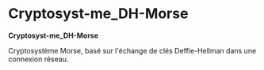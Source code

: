 # Cryptosyst-me_DH-Morse

__Cryptosyst-me_DH-Morse__

Cryptosystème Morse, basé sur l'échange de clés Deffie-Hellman dans une connexion réseau.

